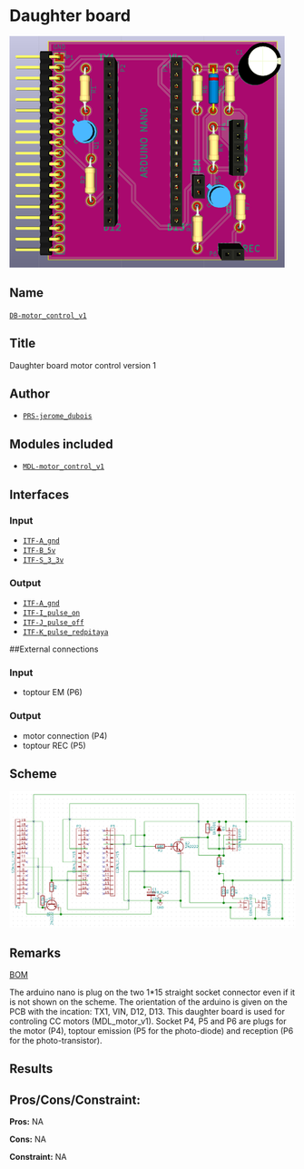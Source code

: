 # Daughter board
![](viewme.png)

## Name
[`DB-motor_control_v1`]()

## Title
Daughter board motor control version 1

## Author
* [`PRS-jerome_dubois`]()

## Modules included
* [`MDL-motor_control_v1`]()

## Interfaces
### Input
* [`ITF-A_gnd`]()
* [`ITF-B_5v`]()
* [`ITF-S_3_3v`]()

### Output
* [`ITF-A_gnd`]()
* [`ITF-I_pulse_on`]()
* [`ITF-J_pulse_off`]()
* [`ITF-K_pulse_redpitaya`]()

##External connections
### Input
* toptour EM (P6)

### Output
* motor connection (P4)
* toptour REC (P5)

## Scheme
![](images/scheme.png)

## Remarks
[BOM](./src/DB-motor_control_v1.csv)

The arduino nano is plug on the two 1*15 straight socket connector even if it is not shown on the scheme. The orientation of the arduino is given on the PCB with the incation: TX1, VIN, D12, D13. This daughter board is used for controling CC motors (MDL_motor_v1). Socket P4, P5 and P6 are plugs for the motor (P4), toptour emission (P5 for the photo-diode) and reception (P6 for the photo-transistor).

## Results

## Pros/Cons/Constraint:

**Pros:** NA

**Cons:** NA

**Constraint:** NA
